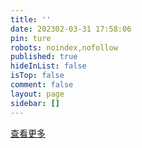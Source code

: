 ```yaml
---
title: ''
date: 202302-03-31 17:58:06
pin: ture
robots: noindex,nofollow
published: true
hideInList: false
isTop: false
comment: false
layout: page
sidebar: []
---
```

<div class="swiper-container swiper-container-aside">
  <div class="swiper-wrapper swiper-weapper-aside"></div>
</div>
<a class="bb-btn button--animated" href="/ispeak/" title="查看全部"><i class="far fa-hand-point-right fa-fw"></i> 查看更多 </a>
<script>
  window.kkBBConfig = {
    limit: 9,
    blog:'/ispeak',
    api_url: 'https://kkapi.wyblog1.tk',
    author: '63c28a71aa610fa0dc9b6f1a'
  }
</script>
<script src="https://cdn1.tianli0.top/npm/butterfly-speak-swiper@1.1.0/dist/index.min.js"></script>
